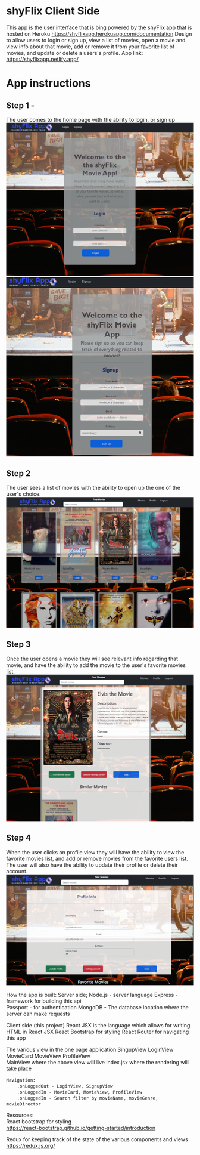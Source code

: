 # shyFlix Client Side

This app is the user interface that is bing powered by the shyFlix app that is hosted on Heroku https://shyflixapp.herokuapp.com/documentation
Design to allow users to login or sign up, view a list of movies, open a movie and view info about that movie, add or remove it from your favorite list of movies, and update or delete a users's profile.
App link: https://shyflixapp.netlify.app/

# App instructions

## Step 1 - 

The user comes to the home page with the ability to login, or sign up
![login](/img/home-screen.png)
![Sign up](/img/signup-screen.png)

## Step 2 

The user sees a list of movies with the ability to open up the one of the user's choice.
![movie card](/img/movie-card.png)

## Step 3

Once the user opens a movie they will see relevant info regarding that movie, and have the ability to add the movie to the user's favorite movies list.
![movie view](/img/movie-view.png)

## Step 4 

When the user clicks on profile view they will have the ability to view the favorite movies list, and add or remove movies from the favorite users list.
The user will also have the ability to update their profile or delete their account.
![profile view](/img/profile-view.png)


How the app is built:
Server side;
    Node.js - server language 
    Express - framework for building this api   
    Passport - for authentication
    MongoDB - The database location where the server can make requests

Client side (this project)
    React JSX is the language which allows for writing HTML in React JSX
    React Bootstrap for styling 
    React Router for navigating this app     

The various view in the one page application
    SingupView
    LoginView
    MovieCard
    MovieView
    ProfileView   
    MainView where the above view will live
    index.jsx where the rendering will take place 

    Navigation:
        .onLoggedOut - LoginView, SignupView
        .onLoggedIn - MovieCard, MovieView, ProfileView
        .onLoggedIn - Search filter by movieName, movieGenre, movieDirector

Resources:     
React bootstrap for styling   
https://react-bootstrap.github.io/getting-started/introduction

Redux for keeping track of the state of the various components and views
https://redux.js.org/




